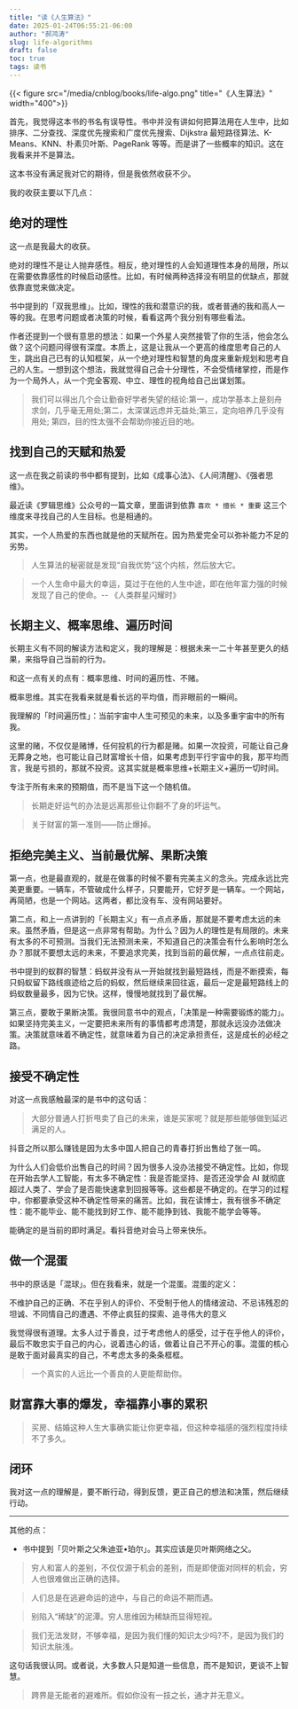 ```yaml
---
title: "读《人生算法》"
date: 2025-01-24T06:55:21-06:00
author: "郝鸿涛"
slug: life-algorithms
draft: false
toc: true
tags: 读书
---
```


{{< figure src="/media/cnblog/books/life-algo.png" title="《人生算法》" width="400">}}

首先，我觉得这本书的书名有误导性。书中并没有讲如何把算法用在人生中，比如排序、二分查找、深度优先搜索和广度优先搜索、Dijkstra 最短路径算法、K-Means、KNN、朴素贝叶斯、PageRank 等等。而是讲了一些概率的知识。这在我看来并不是算法。

这本书没有满足我对它的期待，但是我依然收获不少。

我的收获主要以下几点：

## 绝对的理性

这一点是我最大的收获。

绝对的理性不是让人抛弃感性。相反，绝对理性的人会知道理性本身的局限，所以在需要依靠感性的时候启动感性。比如，有时候两种选择没有明显的优缺点，那就依靠直觉来做决定。

书中提到的「双我思维」。比如，理性的我和潜意识的我，或者普通的我和高人一等的我。在思考问题或者决策的时候，看看这两个我分别有哪些看法。

作者还提到一个很有意思的想法：如果一个外星人突然接管了你的生活，他会怎么做？这个问题问得很有深度。本质上，这是让我从一个更高的维度思考自己的人生，跳出自己已有的认知框架，从一个绝对理性和智慧的角度来重新规划和思考自己的人生。一想到这个想法，我就觉得自己会十分理性，不会受情绪掌控，而是作为一个局外人，从一个完全客观、中立、理性的视角给自己出谋划策。

>我们可以得出几个会让勤奋好学者失望的结论:第一，成功学基本上是刻舟求剑，几乎毫无用处;第二，太深谋远虑并无益处;第三，定向培养几乎没有用处; 第四，目的性太强不会帮助你接近目的地。

## 找到自己的天赋和热爱

这一点在我之前读的书中都有提到，比如《成事心法》、《人间清醒》、《强者思维》。

最近读《罗辑思维》公众号的一篇文章，里面讲到依靠 `喜欢 * 擅长 * 重要` 这三个维度来寻找自己的人生目标。也是相通的。

其实，一个人热爱的东西也就是他的天赋所在。因为热爱完全可以弥补能力不足的劣势。

>人生算法的秘密就是发现“自我优势”这个内核，然后放大它。

>一个人生命中最大的幸运，莫过于在他的人生中途，即在他年富力强的时候发现了自己的使命。-- 《人类群星闪耀时》

## 长期主义、概率思维、遍历时间

长期主义有不同的解读方法和定义，我的理解是：根据未来一二十年甚至更久的结果，来指导自己当前的行为。

和这一点有关的点有：概率思维、时间的遍历性、不赌。

概率思维。其实在我看来就是看长远的平均值，而非眼前的一瞬间。

我理解的「时间遍历性」：当前宇宙中人生可预见的未来，以及多重宇宙中的所有我。

这里的赌，不仅仅是赌博，任何投机的行为都是赌。如果一次投资，可能让自己身无葬身之地，也可能让自己财富增长十倍，如果考虑到平行宇宙中的我，那平均而言，我是亏损的，那就不投资。这其实就是概率思维+长期主义+遍历一切时间。

专注于所有未来的预期值，而不是当下这一个随机值。

>长期走好运气的办法是远离那些让你翻不了身的坏运气。

>关于财富的第一准则——防止爆掉。

## 拒绝完美主义、当前最优解、果断决策

第一点，也是最直观的，就是在做事的时候不要有完美主义的念头。完成永远比完美更重要。一辆车，不管破成什么样子，只要能开，它好歹是一辆车。一个网站，再简陋，也是一个网站。这两者，都比没有车、没有网站要好。

第二点，和上一点讲到的「长期主义」有一点点矛盾，那就是不要考虑太远的未来。虽然矛盾，但是这一点非常有帮助。为什么？因为人的理性是有局限的。未来有太多的不可预测。当我们无法预测未来，不知道自己的决策会有什么影响时怎么办？那就不要想太远的未来，不要追求完美，找到当前的最优解，一点点往前走。

书中提到的蚁群的智慧：蚂蚁并没有从一开始就找到最短路线，而是不断摸索，每只蚂蚁留下路线痕迹给之后的蚂蚁，然后继续来回往返，最后一定是最短路线上的蚂蚁数量最多，因为它快。这样，慢慢地就找到了最优解。

第三点，要敢于果断决策。我很同意书中的观点，「决策是一种需要锻炼的能力」。如果坚持完美主义，一定要把未来所有的事情都考虑清楚，那就永远没办法做决策。决策就意味着不确定性，就意味着为自己的决定承担责任，这是成长的必经之路。

## 接受不确定性

对这一点我感触最深的是书中的这句话：

>大部分普通人打折甩卖了自己的未来，谁是买家呢？就是那些能够做到延迟满足的人。

抖音之所以那么赚钱是因为太多中国人把自己的青春打折出售给了张一鸣。

为什么人们会低价出售自己的时间？因为很多人没办法接受不确定性。比如，你现在开始去学人工智能，有太多不确定性：我是否能坚持、是否还没学会 AI 就彻底超过人类了、学会了是否能快速拿到回报等等。这些都是不确定的。在学习的过程中，你都要承受这种不确定性带来的痛苦。比如，我在读博士，我有很多不确定性：能不能毕业、能不能找到好工作、能不能挣到钱、我能不能学会等等。

能确定的是当前的即时满足。看抖音绝对会马上带来快乐。

## 做一个混蛋

书中的原话是「混球」。但在我看来，就是一个混蛋。混蛋的定义：

不维护自己的正确、不在乎别人的评价、不受制于他人的情绪波动、不忌讳残忍的坦诚、不同情自己的遭遇、不停止疯狂的探索、追寻伟大的意义

我觉得很有道理。太多人过于善良，过于考虑他人的感受，过于在乎他人的评价，最后不敢忠实于自己的内心，说着违心的话，做着让自己不开心的事。混蛋的核心是敢于面对最真实的自己，不考虑太多的条条框框。

>一个真实的人远比一个善良的人更能帮助你。

## 财富靠大事的爆发，幸福靠小事的累积

>买房、结婚这种人生大事确实能让你更幸福，但这种幸福感的强烈程度持续不了多久。

## 闭环

我对这一点的理解是，要不断行动，得到反馈，更正自己的想法和决策，然后继续行动。

---

其他的点：

- 书中提到「贝叶斯之父朱迪亚•珀尔」。其实应该是贝叶斯网络之父。

>穷人和富人的差别，不仅仅源于机会的差别，而是即使面对同样的机会，穷人也很难做出正确的选择。

>人们总是在逃避命运的途中，与自己的命运不期而遇。

>别陷入“稀缺”的泥潭。穷人思维因为稀缺而显得短视。

>我们无法发财，不够幸福，是因为我们懂的知识太少吗?不，是因为我们的知识太肤浅。

这句话我很认同。或者说，大多数人只是知道一些信息，而不是知识，更谈不上智慧。

>跨界是无能者的避难所。假如你没有一技之长，通才并无意义。
